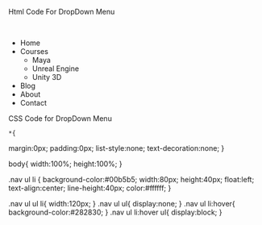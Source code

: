 Html Code For DropDown Menu


﻿<!DOCTYPE html>
<html>
  <head>
	<meta charset="utf-8">
	<title>
	  Pure CSS Dropdown Navigation Menu
	</title>
    <link href="css/styles.css" rel="stylesheet">
  </head>
 <body>
<div class="nav">
  <ul>
	<li>Home</li>
	<li>Courses
	  <ul>
		<li>Maya </li>
		<li>Unreal Engine</li>
		<li>Unity 3D</li>
	  </ul>
	</li>
	<li>Blog</li>
	<li>About</li>
	<li>Contact</li>
  </ul>
</div>
	</body>
</html>	


CSS Code for DropDown Menu


	*{
  margin:0px;
  padding:0px;
  list-style:none;
  text-decoration:none;
}

body{
  width:100%;
  height:100%;
}

.nav ul li {
  background-color:#00b5b5;
  width:80px;
  height:40px;
  float:left;
  text-align:center;
  line-height:40px;
  color:#ffffff;
}

.nav ul ul li{
	 width:120px;
}
.nav ul ul{
  display:none;
}
.nav ul li:hover{
  background-color:#282830;
}
.nav ul li:hover ul{
  display:block;
}
